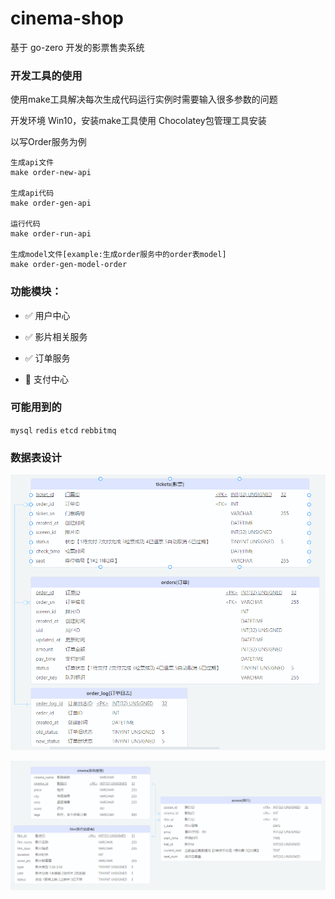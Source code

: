 # cinema-shop

基于 go-zero 开发的影票售卖系统

### 开发工具的使用

使用make工具解决每次生成代码运行实例时需要输入很多参数的问题

开发环境 Win10，安装make工具使用 Chocolatey包管理工具安装

以写Order服务为例

```
生成api文件
make order-new-api

生成api代码
make order-gen-api

运行代码
make order-run-api

生成model文件[example:生成order服务中的order表model]
make order-gen-model-order
```

### 功能模块：

- :white_check_mark: 用户中心

- :white_check_mark: 影片相关服务

- :white_check_mark: 订单服务

- :black_square_button: 支付中心

### 可能用到的

 `mysql`  `redis`  `etcd` `rebbitmq`



### 数据表设计

![order](readme/order.PNG)

![cinema](readme/cinema.PNG)
